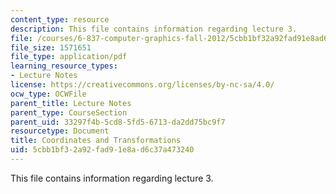```yaml
---
content_type: resource
description: This file contains information regarding lecture 3.
file: /courses/6-837-computer-graphics-fall-2012/5cbb1bf32a92fad91e8ad6c37a473240_MIT6_837F12_Lec03.pdf
file_size: 1571651
file_type: application/pdf
learning_resource_types:
- Lecture Notes
license: https://creativecommons.org/licenses/by-nc-sa/4.0/
ocw_type: OCWFile
parent_title: Lecture Notes
parent_type: CourseSection
parent_uid: 33297f4b-5cd8-5fd5-6713-da2dd75bc9f7
resourcetype: Document
title: Coordinates and Transformations
uid: 5cbb1bf3-2a92-fad9-1e8a-d6c37a473240
---
```

This file contains information regarding lecture 3.